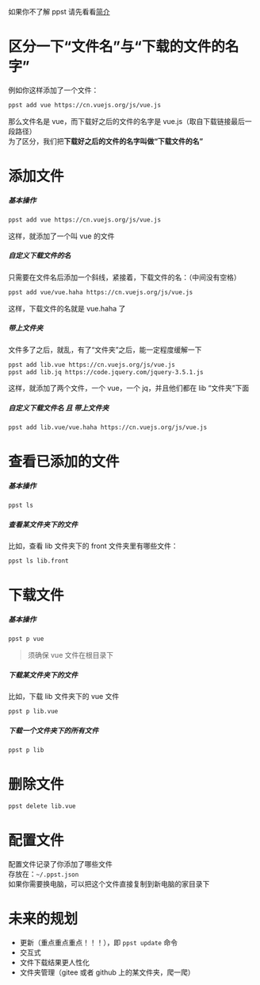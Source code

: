如果你不了解 ppst 请先看看[简介](https://github.com/daGaiGuanYu/ppst/blob/master/readme.md)

# 区分一下“文件名”与“下载的文件的名字”
例如你这样添加了一个文件：
```bash
ppst add vue https://cn.vuejs.org/js/vue.js
```
那么文件名是 vue，而下载好之后的文件的名字是 vue.js（取自下载链接最后一段路径）  
为了区分，我们把**下载好之后的文件的名字叫做“下载文件的名”**

# 添加文件
##### 基本操作
```bash
ppst add vue https://cn.vuejs.org/js/vue.js
```
这样，就添加了一个叫 vue 的文件

##### 自定义下载文件的名
只需要在文件名后添加一个斜线，紧接着，下载文件的名：（中间没有空格）
```bash
ppst add vue/vue.haha https://cn.vuejs.org/js/vue.js
```
这样，下载文件的名就是 vue.haha 了

##### 带上文件夹
文件多了之后，就乱，有了“文件夹”之后，能一定程度缓解一下
```bash
ppst add lib.vue https://cn.vuejs.org/js/vue.js
ppst add lib.jq https://code.jquery.com/jquery-3.5.1.js
```
这样，就添加了两个文件，一个 vue，一个 jq，并且他们都在 lib “文件夹”下面

##### 自定义下载文件名 且 带上文件夹
```bash
ppst add lib.vue/vue.haha https://cn.vuejs.org/js/vue.js
```

# 查看已添加的文件
##### 基本操作
```bash
ppst ls
```
##### 查看某文件夹下的文件
比如，查看 lib 文件夹下的 front 文件夹里有哪些文件：
```bash
ppst ls lib.front
```

# 下载文件
##### 基本操作
```bash
ppst p vue
```
> 须确保 vue 文件在根目录下
##### 下载某文件夹下的文件
比如，下载 lib 文件夹下的 vue 文件
```bash
ppst p lib.vue
```

##### 下载一个文件夹下的所有文件
```bash
ppst p lib
```

# 删除文件
```bash
ppst delete lib.vue
```

# 配置文件
配置文件记录了你添加了哪些文件  
存放在：```~/.ppst.json```  
如果你需要换电脑，可以把这个文件直接复制到新电脑的家目录下

# 未来的规划
+ 更新（重点重点重点！！！），即 ```ppst update``` 命令
+ 交互式
+ 文件下载结果更人性化
+ 文件夹管理（gitee 或者 github 上的某文件夹，爬一爬）
